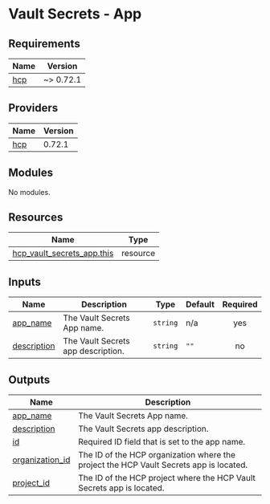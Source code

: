 # Vault Secrets - App

<!-- BEGINNING OF PRE-COMMIT-TERRAFORM DOCS HOOK -->
## Requirements

| Name | Version |
|------|---------|
| <a name="requirement_hcp"></a> [hcp](#requirement\_hcp) | ~> 0.72.1 |

## Providers

| Name | Version |
|------|---------|
| <a name="provider_hcp"></a> [hcp](#provider\_hcp) | 0.72.1 |

## Modules

No modules.

## Resources

| Name | Type |
|------|------|
| [hcp_vault_secrets_app.this](https://registry.terraform.io/providers/hashicorp/hcp/latest/docs/resources/vault_secrets_app) | resource |

## Inputs

| Name | Description | Type | Default | Required |
|------|-------------|------|---------|:--------:|
| <a name="input_app_name"></a> [app\_name](#input\_app\_name) | The Vault Secrets App name. | `string` | n/a | yes |
| <a name="input_description"></a> [description](#input\_description) | The Vault Secrets app description. | `string` | `""` | no |

## Outputs

| Name | Description |
|------|-------------|
| <a name="output_app_name"></a> [app\_name](#output\_app\_name) | The Vault Secrets App name. |
| <a name="output_description"></a> [description](#output\_description) | The Vault Secrets app description. |
| <a name="output_id"></a> [id](#output\_id) | Required ID field that is set to the app name. |
| <a name="output_organization_id"></a> [organization\_id](#output\_organization\_id) | The ID of the HCP organization where the project the HCP Vault Secrets app is located. |
| <a name="output_project_id"></a> [project\_id](#output\_project\_id) | The ID of the HCP project where the HCP Vault Secrets app is located. |
<!-- END OF PRE-COMMIT-TERRAFORM DOCS HOOK -->
